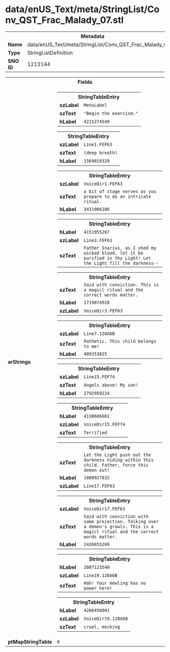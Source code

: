 <h1>data/enUS_Text/meta/StringList/Conv_QST_Frac_Malady_07.stl</h1><table><tr><th colspan="100%">Metadata</th></tr><tr><td><b>Name</b></td><td>data/enUS_Text/meta/StringList/Conv_QST_Frac_Malady_07.stl</td></tr><tr><td><b>Type</b></td><td>StringListDefinition</td></tr><tr><td><b>SNO ID</b></td><td>1213144</td></tr></table>

<table><tr><th colspan="100%">Fields</th></tr><tr><td><b>arStrings</b></td><td><table><tr><th colspan="100%">StringTableEntry</th></tr><tr><td><b>szLabel</b></td><td><code>MenuLabel</code></td></tr><tr><td><b>szText</b></td><td><code>"Begin the exorcism."</code></td></tr><tr><td><b>hLabel</b></td><td><code>4215274549</code></td></tr></table>


<table><tr><th colspan="100%">StringTableEntry</th></tr><tr><td><b>szLabel</b></td><td><code>Line1.FEF63</code></td></tr><tr><td><b>szText</b></td><td><code>(deep breath)</code></td></tr><tr><td><b>hLabel</b></td><td><code>1569019329</code></td></tr></table>


<table><tr><th colspan="100%">StringTableEntry</th></tr><tr><td><b>szLabel</b></td><td><code>VoiceDir1.FEF63</code></td></tr><tr><td><b>szText</b></td><td><code>a bit of stage nerves as you prepare to do an intricate ritual.</code></td></tr><tr><td><b>hLabel</b></td><td><code>3431906286</code></td></tr></table>


<table><tr><th colspan="100%">StringTableEntry</th></tr><tr><td><b>hLabel</b></td><td><code>4151955267</code></td></tr><tr><td><b>szLabel</b></td><td><code>Line3.FEF63</code></td></tr><tr><td><b>szText</b></td><td><code>Father Inarius, as I shed my wicked blood, let it be purified in thy Light! Let the Light fill the darkness--</code></td></tr></table>


<table><tr><th colspan="100%">StringTableEntry</th></tr><tr><td><b>szText</b></td><td><code>Said with conviction. This is a magicl ritual and the correct words matter.</code></td></tr><tr><td><b>hLabel</b></td><td><code>1719874928</code></td></tr><tr><td><b>szLabel</b></td><td><code>VoiceDir3.FEF63</code></td></tr></table>


<table><tr><th colspan="100%">StringTableEntry</th></tr><tr><td><b>szLabel</b></td><td><code>Line7.128A6B</code></td></tr><tr><td><b>szText</b></td><td><code>Pathetic. This child belongs to me!</code></td></tr><tr><td><b>hLabel</b></td><td><code>409353825</code></td></tr></table>


<table><tr><th colspan="100%">StringTableEntry</th></tr><tr><td><b>szLabel</b></td><td><code>Line15.FEF74</code></td></tr><tr><td><b>szText</b></td><td><code>Angels above! My son!</code></td></tr><tr><td><b>hLabel</b></td><td><code>2792959224</code></td></tr></table>


<table><tr><th colspan="100%">StringTableEntry</th></tr><tr><td><b>hLabel</b></td><td><code>4138686661</code></td></tr><tr><td><b>szLabel</b></td><td><code>VoiceDir15.FEF74</code></td></tr><tr><td><b>szText</b></td><td><code>Terrified</code></td></tr></table>


<table><tr><th colspan="100%">StringTableEntry</th></tr><tr><td><b>szText</b></td><td><code>Let the Light push out the darkness hiding within this child. Father, force this demon out!</code></td></tr><tr><td><b>hLabel</b></td><td><code>1080927832</code></td></tr><tr><td><b>szLabel</b></td><td><code>Line17.FEF63</code></td></tr></table>


<table><tr><th colspan="100%">StringTableEntry</th></tr><tr><td><b>szLabel</b></td><td><code>VoiceDir17.FEF63</code></td></tr><tr><td><b>szText</b></td><td><code>Said with conviction with some projection. Talking over a demon's growls. This is a magicl ritual and the correct words matter.</code></td></tr><tr><td><b>hLabel</b></td><td><code>2426655269</code></td></tr></table>


<table><tr><th colspan="100%">StringTableEntry</th></tr><tr><td><b>hLabel</b></td><td><code>2807123540</code></td></tr><tr><td><b>szLabel</b></td><td><code>Line19.128A6B</code></td></tr><tr><td><b>szText</b></td><td><code>Hah! Your mewling has no power here!</code></td></tr></table>


<table><tr><th colspan="100%">StringTableEntry</th></tr><tr><td><b>hLabel</b></td><td><code>4266456001</code></td></tr><tr><td><b>szLabel</b></td><td><code>VoiceDir19.128A6B</code></td></tr><tr><td><b>szText</b></td><td><code>cruel, mocking</code></td></tr></table>


</td></tr><tr><td><b>ptMapStringTable</b></td><td><code>0</code></td></tr></table>

